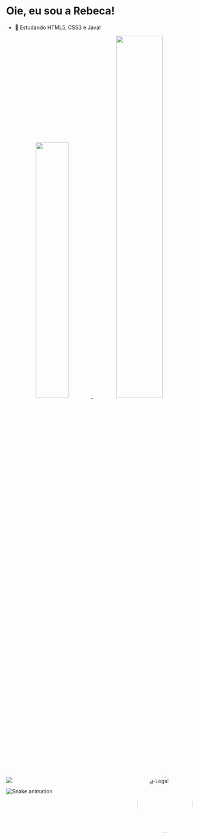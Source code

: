 ### <h1> Oie, eu sou a Rebeca! </h1>


- 🌱 Estudando HTML5, CSS3 e Java!

<div align=center> 
  <a href = "https://github.com/rebecamb">
  <img width = "42%" src =  "https://github-readme-stats.vercel.app/api?username=rebecamb&show_icons=true&theme=bear&ude_all_commits=true&count_private=true"/>
  <img width = "50%" src = "https://github-readme-stats.vercel.app/api/top-langs/?username=rebecamb&layout=compact&langs_count=7&theme=bear"/>
</div> 
 
 ##
  
 <div style="display: inline_block"><br>
  <img align = right alt="img-Legal" height="150" style="border-radius:80px;"src="https://media.discordapp.net/attachments/1030624610233884806/1030641728732012564/Design_sem_nome_3.png?width=369&height=369">
     </div>

 
 <div>
    <a href = "mailto:rebecamoreirabatista@gmail.com"><img align = "center" src="https://img.shields.io/badge/-Gmail-%23333?style=for-the-badge&logo=gmail&logoColor=white" target="_blank"></a>
   
   ![Snake animation](https://github.com/rebecamb/rebecamb/blob/output/github-contribution-grid-snake.svg)
  
  </div>



